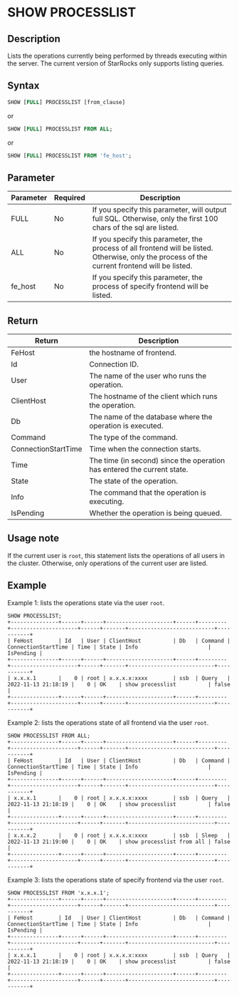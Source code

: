 # SHOW PROCESSLIST

## Description

Lists the operations currently being performed by threads executing within the server. The current version of StarRocks only supports listing queries.

## Syntax

```SQL
SHOW [FULL] PROCESSLIST [from_clause]
```
or

```SQL
SHOW [FULL] PROCESSLIST FROM ALL;
```

or 

```SQL
SHOW [FULL] PROCESSLIST FROM 'fe_host';
```

## Parameter

| Parameter | Required | Description                                                                                                                                    |
|-----------| -------- |------------------------------------------------------------------------------------------------------------------------------------------------|
| FULL      | No       | If you specify this parameter, will output full SQL. Otherwise, only the first 100 chars of the sql are listed.                                |
| ALL       | No       | If you specify this parameter, the process of all frontend will be listed. Otherwise, only the process of the current frontend will be listed. |
| fe_host   | No       | If you specify this parameter, the process of specify frontend will be listed.  |

## Return

| Return              | Description                                                            |
|---------------------|------------------------------------------------------------------------|
| FeHost              | the hostname of frontend.                                              |
| Id                  | Connection ID.                                                         |
| User                | The name of the user who runs the operation.                           |
| ClientHost          | The hostname of the client which runs the operation.                   |
| Db                  | The name of the database where the operation is executed.              |
| Command             | The type of the command.                                               |
| ConnectionStartTime | Time when the connection starts.                                       |
| Time                | The time (in second) since the operation has entered the current state. |
| State               | The state of the operation.                                            |
| Info                | The command that the operation is executing.                           |
| IsPending           | Whether the operation is being queued.                                 |

## Usage note

If the current user is `root`, this statement lists the operations of all users in the cluster. Otherwise, only operations of the current user are listed.

## Example

Example 1: lists the operations state via the user `root`.

```Plain
SHOW PROCESSLIST;
+---------------+------+------+---------------------+------+---------+---------------------+------+-------+---------------------------+-----------+
| FeHost        | Id   | User | ClientHost          | Db   | Command | ConnectionStartTime | Time | State | Info                      | IsPending |
+---------------+------+------+---------------------+------+---------+---------------------+------+-------+---------------------------+-----------+
| x.x.x.1       |    0 | root | x.x.x.x:xxxx        | ssb  | Query   | 2022-11-13 21:18:19 |    0 | OK    | show processlist          | false     |
+---------------+------+------+---------------------+------+---------+---------------------+------+-------+---------------------------+-----------+
```

Example 2: lists the operations state of all frontend via the user `root`.

```Plain
SHOW PROCESSLIST FROM ALL;
+---------------+------+------+---------------------+------+---------+---------------------+------+-------+---------------------------+-----------+
| FeHost        | Id   | User | ClientHost          | Db   | Command | ConnectionStartTime | Time | State | Info                      | IsPending |
+---------------+------+------+---------------------+------+---------+---------------------+------+-------+---------------------------+-----------+
| x.x.x.1       |    0 | root | x.x.x.x:xxxx        | ssb  | Query   | 2022-11-13 21:18:19 |    0 | OK    | show processlist          | false     |
+---------------+------+------+---------------------+------+---------+---------------------+------+-------+---------------------------+-----------+
| x.x.x.2       |    0 | root | x.x.x.x:xxxx        | ssb  | Sleep   | 2022-11-13 21:19:00 |    0 | OK    | show processlist from all | false     |
+---------------+------+------+---------------------+------+---------+---------------------+------+-------+---------------------------+-----------+
```

Example 3: lists the operations state of specify frontend via the user `root`.

```Plain
SHOW PROCESSLIST FROM 'x.x.x.1';
+---------------+------+------+---------------------+------+---------+---------------------+------+-------+---------------------------+-----------+
| FeHost        | Id   | User | ClientHost          | Db   | Command | ConnectionStartTime | Time | State | Info                      | IsPending |
+---------------+------+------+---------------------+------+---------+---------------------+------+-------+---------------------------+-----------+
| x.x.x.1       |    0 | root | x.x.x.x:xxxx        | ssb  | Query   | 2022-11-13 21:18:19 |    0 | OK    | show processlist          | false     |
+---------------+------+------+---------------------+------+---------+---------------------+------+-------+---------------------------+-----------+
```
